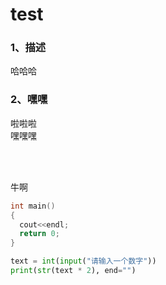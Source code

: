 # test
### 1、描述
哈哈哈

### 2、嘿嘿
啦啦啦  
嘿嘿嘿  
  
  
<br><br>
  
牛啊

```C++
int main()
{
  cout<<endl;
  return 0;
}
```

```python
text = int(input("请输入一个数字"))
print(str(text * 2), end="")
```
